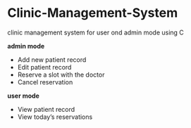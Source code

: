 # Clinic-Management-System
clinic management system for user ond admin mode using C

**admin mode**
- Add new patient record
- Edit patient record
- Reserve a slot with the doctor
- Cancel reservation

**user mode**
- View patient record
- View today’s reservations
